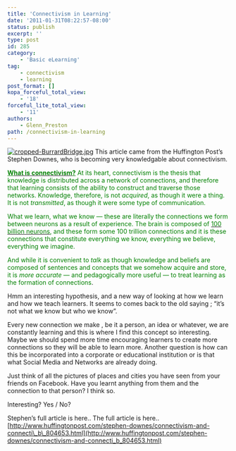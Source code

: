 ```yaml
---
title: 'Connectivism in Learning'
date: '2011-01-31T08:22:57-08:00'
status: publish
excerpt: ''
type: post
id: 285
category:
    - 'Basic eLearning'
tag:
    - connectivism
    - learning
post_format: []
kopa_forceful_total_view:
    - '18'
forceful_lite_total_view:
    - '11'
authors:
    - Glenn_Preston
path: /connectivism-in-learning
---
```

[![](http://www.netlearningspace.com/bksi_new/wp-content/uploads/2010/06/cropped-BurrardBridge-150x150.jpg "cropped-BurrardBridge.jpg")](http://www.netlearningspace.com/bksi_new/wp-content/uploads/2010/06/cropped-BurrardBridge.jpg) This article came from the Huffington Post’s Stephen Downes, who is becoming very knowledgable about connectivism.

<span style="color: #008000;">**<span style="text-decoration: underline;">W</span>**</span>[<span style="color: #008000;">**hat is connectivism**</span>](http://halfanhour.blogspot.com/2007/02/what-connectivism-is.html)<span style="color: #008000;">**<span style="text-decoration: underline;">?</span>**</span> <span style="color: #008000;">At its heart, connectivism is the thesis that knowledge is distributed across a network of connections, and therefore that learning consists of the ability to construct and traverse those networks. Knowledge, therefore, is not *acquired*, as though it were a thing. It is not *transmitted*, as though it were some type of communication. </span>

<span style="color: #008000;">What we learn, what we know — these are literally the connections we form between neurons as a result of experience. The brain is composed of </span>[<span style="color: #008000;">100 billion neurons</span>](http://www.scientificamerican.com/article.cfm?id=100-trillion-connections)<span style="color: #008000;">, and these form some 100 trillion connections and it is these connections that constitute everything we know, everything we believe, everything we imagine. </span>

<span style="color: #008000;">And while it is convenient to *talk* as though knowledge and beliefs are composed of sentences and concepts that we somehow acquire and store, it is *more accurate* — and pedagogically more useful — to treat learning as the formation of connections</span>.

Hmm an interesting hypothesis, and a new way of looking at how we learn and how we teach learners. It seems to comes back to the old saying ; “it’s not what we know but who we know”.

Every new connection we make , be it a person, an idea or whatever, we are constantly learning and this is where I find this concept so interesting. Maybe we should spend more time encouraging learners to create more connections so they will be able to learn more. Another question is how can this be incorporated into a corporate or educational institution or is that what Social Media and Networks are already doing.

Just think of all the pictures of places and cities you have seen from your friends on Facebook. Have you learnt anything from them and the connection to that person? I think so.

Interesting? Yes / No?

Stephen’s full article is here.. The full article is here..[http://www.huffingtonpost.com/stephen-downes/connectivism-and-connecti\_b\_804653.html](http://www.huffingtonpost.com/stephen-downes/connectivism-and-connecti_b_804653.html)